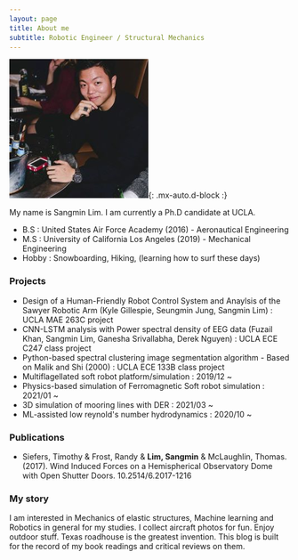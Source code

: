 ```yaml
---
layout: page
title: About me
subtitle: Robotic Engineer / Structural Mechanics
---
```


![myphoto](/assets/img/sangmin.jpg){: .mx-auto.d-block :}

My name is Sangmin Lim. I am currently a Ph.D candidate at UCLA.

- B.S : United States Air Force Academy (2016) - Aeronautical Engineering
- M.S : University of California Los Angeles (2019) - Mechanical Engineering
- Hobby : Snowboarding, Hiking, (learning how to surf these days)

### Projects
- Design of a Human-Friendly Robot Control System and Anaylsis of the Sawyer Robotic Arm (Kyle Gillespie, Seungmin Jung, Sangmin Lim) : UCLA MAE 263C project
- CNN-LSTM analysis with Power spectral density of EEG data (Fuzail Khan, Sangmin Lim, Ganesha Srivallabha, Derek Nguyen) : UCLA ECE C247 class project 
- Python-based spectral clustering image segmentation algorithm - Based on Malik and Shi (2000) : UCLA ECE 133B class project
- Multiflagellated soft robot platform/simulation : 2019/12 ~
- Physics-based simulation of Ferromagnetic Soft robot simulation : 2021/01 ~
- 3D simulation of mooring lines with DER : 2021/03 ~
- ML-assisted low reynold's number hydrodynamics : 2020/10 ~

### Publications
- Siefers, Timothy & Frost, Randy & **Lim, Sangmin** & McLaughlin, Thomas. (2017). Wind Induced Forces on a Hemispherical Observatory Dome with Open Shutter Doors. 10.2514/6.2017-1216

### My story
I am interested in Mechanics of elastic structures, Machine learning and Robotics in general for my studies. 
I collect aircraft photos for fun. Enjoy outdoor stuff. 
Texas roadhouse is the greatest invention.
This blog is built for the record of my book readings and critical reviews on them.

